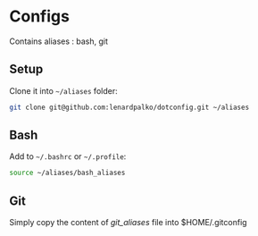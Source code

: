 # Configs

Contains aliases : bash, git

## Setup

Clone it into `~/aliases` folder:
```bash
git clone git@github.com:lenardpalko/dotconfig.git ~/aliases
```

## Bash

Add to `~/.bashrc` or `~/.profile`:
```bash
source ~/aliases/bash_aliases
```

## Git

Simply copy the content of *git_aliases* file into $HOME/.gitconfig
